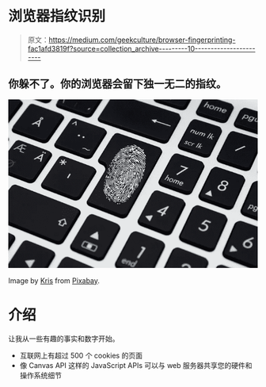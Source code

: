 # 浏览器指纹识别

> 原文：<https://medium.com/geekculture/browser-fingerprinting-fac1afd3819f?source=collection_archive---------10----------------------->

## 你躲不了。你的浏览器会留下独一无二的指纹。

![](img/e5d1a56ac1c452944c321019f4190432.png)

Image by [Kris](https://pixabay.com/users/thedigitalway-3008341/?utm_source=link-attribution&amp;utm_medium=referral&amp;utm_campaign=image&amp;utm_content=1590455) from [Pixabay](https://pixabay.com//?utm_source=link-attribution&amp;utm_medium=referral&amp;utm_campaign=image&amp;utm_content=1590455).

# 介绍

让我从一些有趣的事实和数字开始。

*   互联网上有超过 500 个 cookies 的页面
*   像 Canvas API 这样的 JavaScript APIs 可以与 web 服务器共享您的硬件和操作系统细节